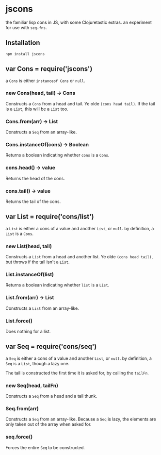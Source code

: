 # jscons

  the familiar lisp cons in JS, with some Clojuretastic extras.
  an experiment for use with `seq-fns`.

## Installation

    npm install jscons

## var Cons = require('jscons')

  a `Cons` is either `instanceof Cons` or `null`.

### new Cons(head, tail) → Cons

  Constructs a `Cons` from a head and tail. Ye olde `(cons head tail)`.
  If the tail is a `List`, this will be a `List` too.

### Cons.from(arr) → List

  Constructs a `Seq` from an array-like.

### Cons.instanceOf(cons) → Boolean

  Returns a boolean indicating whether `cons` is a `Cons`.

### cons.head() → value

  Returns the head of the cons.

### cons.tail() → value

  Returns the tail of the cons.

## var List = require('cons/list')

  a `List` is either a cons of a value and another `List`, or `null`.
  by definition, a `List` is a `Cons`.

### new List(head, tail)

  Constructs a `List` from a head and another list.
  Ye olde `(cons head tail)`, but throws if the tail isn't a `List`.

### List.instanceOf(list)

  Returns a boolean indicating whether `list` is a `List`.

### List.from(arr) → List

  Constructs a `List` from an array-like.

### List.force()

  Does nothing for a list.

## var Seq = require('cons/seq')

  a `Seq` is either a cons of a value and another `List`, or `null`.
  by definition, a `Seq` is a `List`, though a lazy one.

  The tail is constructed the first time it is asked for, by calling the `tailFn`.

### new Seq(head, tailFn)

  Constructs a `Seq` from a head and a tail thunk.

### Seq.from(arr)

  Constructs a `Seq` from an array-like. Because a `Seq` is lazy, the elements are only taken out of the array when asked for.

### seq.force()

  Forces the entire `Seq` to be constructed.

